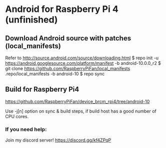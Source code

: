 # Android for Raspberry Pi 4 (unfinished)

## Download Android source with patches (local_manifests)
 Refer to http://source.android.com/source/downloading.html
 $ repo init -u https://android.googlesource.com/platform/manifest -b android-10.0.0_r2
 $ git clone https://github.com/RaspberryPiFan/local_manifests .repo/local_manifests -b android-10
 $ repo sync

## Build for Raspberry Pi4
 https://github.com/RaspberryPiFan/device_brcm_rpi4/tree/android-10

Use -j[n] option on sync & build steps, if build host has a good number of CPU cores.


### If you need help:
Join my discord server!
https://discord.gg/kf4ZPqP
